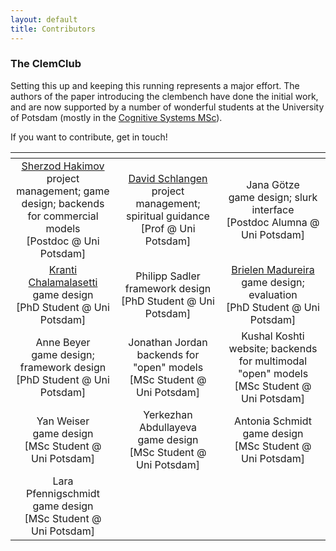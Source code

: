 ```yaml
---
layout: default
title: Contributors
---
```



### The ClemClub

Setting this up and keeping this running represents a major effort. The authors of the paper introducing the clembench have done the initial work, and are now supported by a number of wonderful students at the University of Potsdam (mostly in the [Cognitive Systems MSc](https://www.ling.uni-potsdam.de/cogsys/)).

If you want to contribute, get in touch!


<div class="contributors">
    <table style="width: 100%; table-layout: fixed;">
        <thead>
            <tr style="text-align: center;">
                <th style="width: 33%;"> </th>
                <th style="width: 33%;"> </th>
                <th style="width: 33%;"> </th>
            </tr>
        </thead>
        <tbody>
            <tr style="text-align: center;">
                <td><a href="https://sherzod-hakimov.github.io/">Sherzod Hakimov</a><br>project management; game design; backends for commercial models<br>[Postdoc @ Uni Potsdam]</td>
                <td><a href="https://www.ling.uni-potsdam.de/~das/">David Schlangen</a><br>project management; spiritual guidance<br>[Prof @ Uni Potsdam]</td>
                <td>Jana Götze<br>game design; slurk interface<br>[Postdoc Alumna @ Uni Potsdam]</td>
            </tr>
            <tr style="text-align: center;">
                <td><a href="https://sodhinchu.github.io/">Kranti Chalamalasetti</a><br>game design<br>[PhD Student @ Uni Potsdam]</td>
                <td>Philipp Sadler<br>framework design<br>[PhD Student @ Uni Potsdam]</td>
                <td><a href="https://www.ling.uni-potsdam.de/~madureiralasota/">Brielen Madureira</a><br>game design; evaluation<br>[PhD Student @ Uni Potsdam]</td>
            </tr>
            <tr style="text-align: center;">
                <td>Anne Beyer<br>game design; framework design<br>[PhD Student @ Uni Potsdam]</td>
                <td>Jonathan Jordan<br>backends for "open" models<br>[MSc Student @ Uni Potsdam]</td>
                <td>Kushal Koshti<br>website; backends for multimodal "open" models<br>[MSc Student @ Uni Potsdam]</td>
            </tr>
            <tr style="text-align: center;">
				<td>Yan Weiser<br>game design<br>[MSc Student @ Uni Potsdam]</td>
                <td>Yerkezhan Abdullayeva<br>game design<br>[MSc Student @ Uni Potsdam]</td>
                <td>Antonia Schmidt<br>game design<br>[MSc Student @ Uni Potsdam]</td>
            </tr>
            <tr style="text-align: center;">
                <td>Lara Pfennigschmidt<br>game design<br>[MSc Student @ Uni Potsdam]</td>
                <td></td>
                <td></td>
            </tr>
        </tbody>
    </table>
</div>



















